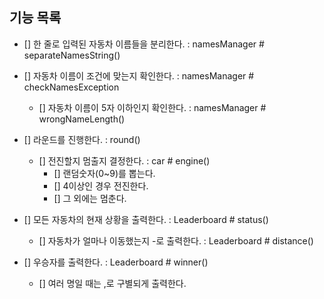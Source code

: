 ## 기능 목록

- [] 한 줄로 입력된 자동차 이름들을 분리한다. : namesManager # separateNamesString()

- [] 자동차 이름이 조건에 맞는지 확인한다. : namesManager # checkNamesException
  - [] 자동차 이름이 5자 이하인지 확인한다. : namesManager # wrongNameLength()

- [] 라운드를 진행한다. : round()
  - [] 전진할지 멈출지 결정한다. : car # engine()
    - [] 랜덤숫자(0~9)를 뽑는다.
    - [] 4이상인 경우 전진한다.
    - [] 그 외에는 멈춘다.

- [] 모든 자동차의 현재 상황을 출력한다. : Leaderboard # status()
  - [] 자동차가 얼마나 이동했는지 -로 출력한다. : Leaderboard # distance()

- [] 우승자를 출력한다. : Leaderboard # winner()
  - [] 여러 명일 때는 ,로 구별되게 출력한다.